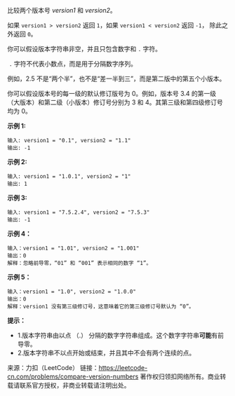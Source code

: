 比较两个版本号 *version1* 和 *version2*。

如果 ```version1 > version2``` 返回 ```1```，如果 ```version1 < version2``` 返回 ```-1```， 除此之外返回 ```0```。

你可以假设版本字符串非空，并且只包含数字和 ```.``` 字符。

 ```.``` 字符不代表小数点，而是用于分隔数字序列。

例如，2.5 不是“两个半”，也不是“差一半到三”，而是第二版中的第五个小版本。

你可以假设版本号的每一级的默认修订版号为 0。例如，版本号 3.4 的第一级（大版本）和第二级（小版本）修订号分别为 3 和 4。其第三级和第四级修订号均为 0。
 
 
**示例 1:**
```
输入: version1 = "0.1", version2 = "1.1"
输出: -1
```
**示例 2:**
```
输入: version1 = "1.0.1", version2 = "1"
输出: 1
```
**示例 3:**
```
输入: version1 = "7.5.2.4", version2 = "7.5.3"
输出: -1
```
**示例 4：**
```
输入：version1 = "1.01", version2 = "1.001"
输出：0
解释：忽略前导零，“01” 和 “001” 表示相同的数字 “1”。
```
**示例 5：**
```
输入：version1 = "1.0", version2 = "1.0.0"
输出：0
解释：version1 没有第三级修订号，这意味着它的第三级修订号默认为 “0”。
```

**提示：**

* 1.版本字符串由以点 （.） 分隔的数字字符串组成。这个数字字符串**可能**有前导零。
* 2.版本字符串不以点开始或结束，并且其中不会有两个连续的点。  

来源：力扣（LeetCode）
链接：https://leetcode-cn.com/problems/compare-version-numbers
著作权归领扣网络所有。商业转载请联系官方授权，非商业转载请注明出处。
